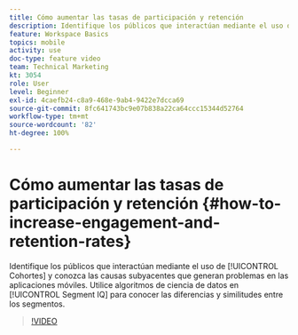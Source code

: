 ```yaml
---
title: Cómo aumentar las tasas de participación y retención
description: Identifique los públicos que interactúan mediante el uso de cohortes y conozca las causas subyacentes que generan problemas en las aplicaciones móviles. Utilice algoritmos de ciencia de datos en Segment IQ para conocer las diferencias y similitudes entre los segmentos.
feature: Workspace Basics
topics: mobile
activity: use
doc-type: feature video
team: Technical Marketing
kt: 3054
role: User
level: Beginner
exl-id: 4caefb24-c8a9-468e-9ab4-9422e7dcca69
source-git-commit: 8fc641743bc9e07b838a22ca64ccc15344d52764
workflow-type: tm+mt
source-wordcount: '82'
ht-degree: 100%

---
```


# Cómo aumentar las tasas de participación y retención {#how-to-increase-engagement-and-retention-rates}

Identifique los públicos que interactúan mediante el uso de [!UICONTROL Cohortes] y conozca las causas subyacentes que generan problemas en las aplicaciones móviles. Utilice algoritmos de ciencia de datos en [!UICONTROL Segment IQ] para conocer las diferencias y similitudes entre los segmentos.

>[!VIDEO](https://video.tv.adobe.com/v/27825/?quality=12&learn=on)
